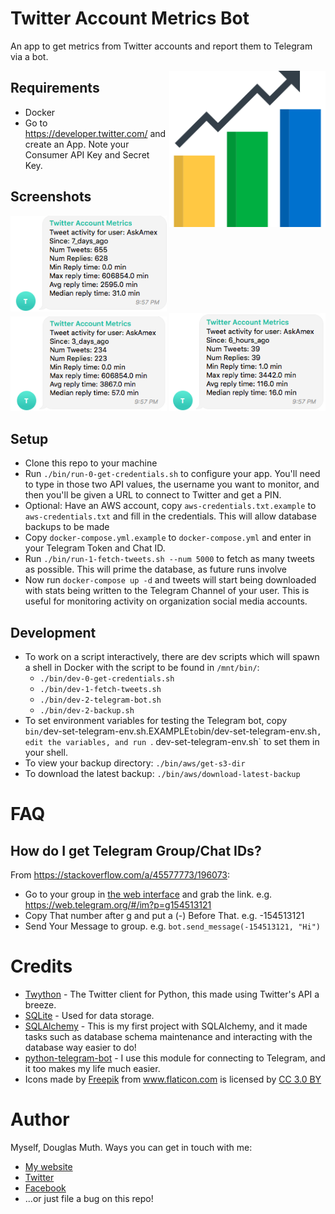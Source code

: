 
# Twitter Account Metrics Bot

An app to get metrics from Twitter accounts and report them to Telegram via a bot.

<img src="./img/statistics.png" width="250" align="right" />


## Requirements

- Docker
- Go to <a href="https://developer.twitter.com/">https://developer.twitter.com/</a> and create an App.  Note your Consumer API Key and Secret Key.


## Screenshots

<a href="./img/askamex-tweets-7-days.png"><img src="./img/askamex-tweets-7-days.png" alt="AskAmex Tweets for 7 days" width="250"/></a> <a href="./img/askamex-tweets-3-days.png"><img src="./img/askamex-tweets-3-days.png" alt="AskAmex Tweets for 3 days" width="250"/></a> <a href="./img/askamex-tweets-6-hours.png"><img src="./img/askamex-tweets-6-hours.png" alt="AskAmex Tweets for 6 hours" width="250"/></a>


## Setup

- Clone this repo to your machine
- Run `./bin/run-0-get-credentials.sh` to configure your app.  You'll need to type in those two API values, the username you want to monitor, and then you'll be given a URL to connect to Twitter and get a PIN.
- Optional: Have an AWS account, copy `aws-credentials.txt.example` to `aws-credentials.txt` and fill in the credentials.  This will allow database backups to be made
- Copy `docker-compose.yml.example` to `docker-compose.yml` and enter in your Telegram Token and Chat ID.
- Run `./bin/run-1-fetch-tweets.sh --num 5000` to fetch as many tweets as possible.  This will prime the database, as future runs involve 
- Now run `docker-compose up -d` and tweets will start being downloaded with stats being written to the Telegram Channel of your user.  This is useful for monitoring activity on organization social media accounts.


## Development

- To work on a script interactively, there are dev scripts which will spawn a shell in Docker with the script to be found in `/mnt/bin/`:
   - `./bin/dev-0-get-credentials.sh`
   - `./bin/dev-1-fetch-tweets.sh`
   - `./bin/dev-2-telegram-bot.sh`
   - `./bin/dev-2-backup.sh`
- To set environment variables for testing the Telegram bot, copy `bin/`dev-set-telegram-env.sh.EXAMPLE` to `bin/dev-set-telegram-env.sh`, edit the variables, and run `. dev-set-telegram-env.sh` to set them in your shell.
- To view your backup directory: `./bin/aws/get-s3-dir`
- To download the latest backup: `./bin/aws/download-latest-backup`


# FAQ

## How do I get Telegram Group/Chat IDs?

From <a href="https://stackoverflow.com/a/45577773/196073">https://stackoverflow.com/a/45577773/196073</a>:
- Go to your group in <a href="https://web.telegram.org/">the web interface</a> and grab the link. e.g. https://web.telegram.org/#/im?p=g154513121
- Copy That number after g and put a (-) Before That. e.g. -154513121
- Send Your Message to group. e.g. `bot.send_message(-154513121, "Hi")`


# Credits

- <a href="https://twython.readthedocs.io/en/latest/">Twython</a> - The Twitter client for Python, this made using Twitter's API a breeze.
- <a href="https://www.sqlite.org/index.html">SQLite</a> - Used for data storage.
- <a href="https://www.sqlalchemy.org/">SQLAlchemy</a> - This is my first project with SQLAlchemy, and it made tasks such as database schema maintenance and interacting with the database way easier to do!
- <a href="https://github.com/python-telegram-bot/python-telegram-bot">python-telegram-bot</a> - I use this module for connecting to Telegram, and it too makes my life much easier.
- Icons made by <a href="https://www.freepik.com/" title="Freepik">Freepik</a> from <a href="https://www.flaticon.com/" title="Flaticon">www.flaticon.com</a> is licensed by <a href="http://creativecommons.org/licenses/by/3.0/"  title="Creative Commons BY 3.0" target="_blank">CC 3.0 BY</a>

# Author

Myself, Douglas Muth.  Ways you can get in touch with me:
- <a href="http://www.dmuth.org/">My website</a>
- <a href="http://twitter.com/dmuth">Twitter</a>
- <a href="http://facebook.com/dmuth">Facebook</a>
- ...or just file a bug on this repo!




